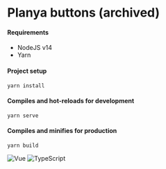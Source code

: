 # Planya buttons (archived)

#### Requirements
- NodeJS v14
- Yarn

#### Project setup
```
yarn install
```

#### Compiles and hot-reloads for development
```
yarn serve
```

#### Compiles and minifies for production
```
yarn build
```

![Vue](https://img.shields.io/badge/Vue.js-35495E?style=for-the-badge&logo=vuedotjs&logoColor=4FC08D)
![TypeScript](https://img.shields.io/badge/typescript-%23007ACC.svg?style=for-the-badge&logo=typescript&logoColor=white)